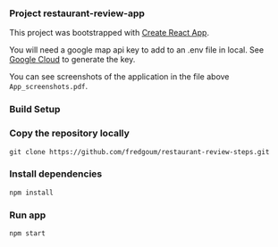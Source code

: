### Project restaurant-review-app

This project was bootstrapped with [Create React App](https://github.com/facebook/create-react-app).

You will need a google map api key to add to an .env file in local.
See [Google Cloud](https://cloud.google.com/maps-platform/?hl=fr) to generate the key.

You can see screenshots of the application in the file above `App_screenshots.pdf`.

### Build Setup

### Copy the repository locally

`git clone https://github.com/fredgoum/restaurant-review-steps.git`

### Install dependencies

`npm install`

### Run app

`npm start`
